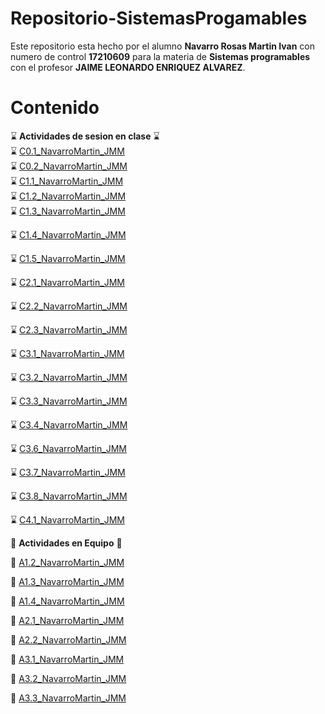 # Repositorio-SistemasProgamables
Este repositorio esta hecho por el alumno **Navarro Rosas Martin Ivan** con numero de control **17210609** para la materia de **Sistemas programables** con el profesor **JAIME LEONARDO ENRIQUEZ ALVAREZ**.

# Contenido 
:hourglass: **Actividades de sesion en clase** :hourglass:  
:hourglass: [C0.1_NavarroMartin_JMM](https://github.com/MartinNavarro17/REPOSITORIO-SISTEMAS-PROGRAMABLES/blob/master/blog/C0.1_NavarroMartin_JMM.md)  
:hourglass: [C0.2_NavarroMartin_JMM](https://github.com/MartinNavarro17/REPOSITORIO-SISTEMAS-PROGRAMABLES/blob/master/blog/C0.2_NavarroMartin_JMM.md)  
:hourglass: [C1.1_NavarroMartin_JMM](https://github.com/MartinNavarro17/REPOSITORIO-SISTEMAS-PROGRAMABLES/blob/master/blog/C1.1_MartinNavarro_JMM.md)  
:hourglass: [C1.2_NavarroMartin_JMM](https://github.com/MartinNavarro17/REPOSITORIO-SISTEMAS-PROGRAMABLES/blob/master/blog/C1.2_NavarroMartin_JMM.md)  
:hourglass: [C1.3_NavarroMartin_JMM](https://github.com/MartinNavarro17/REPOSITORIO-SISTEMAS-PROGRAMABLES/blob/master/blog/C1.3_NavarroMartin_JMM.md) 

:hourglass: [C1.4_NavarroMartin_JMM](https://github.com/MartinNavarro17/REPOSITORIO-SISTEMAS-PROGRAMABLES/blob/master/blog/C1.4_NavarroMartin_JMM.md)

:hourglass: [C1.5_NavarroMartin_JMM](https://github.com/MartinNavarro17/REPOSITORIO-SISTEMAS-PROGRAMABLES/blob/master/blog/C1.5_NavarroMartin_JMM.md) 

:hourglass: [C2.1_NavarroMartin_JMM](https://github.com/MartinNavarro17/REPOSITORIO-SISTEMAS-PROGRAMABLES/blob/master/blog/C2.1_NavarroMartin_JMM.md) 

:hourglass: [C2.2_NavarroMartin_JMM](https://github.com/MartinNavarro17/REPOSITORIO-SISTEMAS-PROGRAMABLES/blob/master/blog/C2.2_NavarroMartin_JMM.md) 

:hourglass: [C2.3_NavarroMartin_JMM](https://github.com/MartinNavarro17/REPOSITORIO-SISTEMAS-PROGRAMABLES/blob/master/blog/C2.3_NavarroMartin_JMM.md)

:hourglass: [C3.1_NavarroMartin_JMM](https://github.com/MartinNavarro17/REPOSITORIO-SISTEMAS-PROGRAMABLES/blob/master/blog/C3.1_MartinNavarro_JMM.md) 

:hourglass: [C3.2_NavarroMartin_JMM](https://github.com/MartinNavarro17/REPOSITORIO-SISTEMAS-PROGRAMABLES/blob/master/blog/C3.2_NavarroMartin_JMM.md)

:hourglass: [C3.3_NavarroMartin_JMM](https://github.com/MartinNavarro17/REPOSITORIO-SISTEMAS-PROGRAMABLES/blob/master/blog/C3.3_NavarroMartin_JMM.md)

:hourglass: [C3.4_NavarroMartin_JMM](https://github.com/MartinNavarro17/REPOSITORIO-SISTEMAS-PROGRAMABLES/blob/master/blog/C3.4_NavarroMartin_JMM.md)

:hourglass: [C3.6_NavarroMartin_JMM](https://github.com/MartinNavarro17/REPOSITORIO-SISTEMAS-PROGRAMABLES/blob/master/blog/C3.6_NavarroMartin_JMM.md)

:hourglass: [C3.7_NavarroMartin_JMM](https://github.com/MartinNavarro17/REPOSITORIO-SISTEMAS-PROGRAMABLES/blob/master/blog/C3.7_NavarroMartin_JMM.md)

:hourglass: [C3.8_NavarroMartin_JMM](https://github.com/MartinNavarro17/REPOSITORIO-SISTEMAS-PROGRAMABLES/blob/master/blog/C3.8_NavarroMartin_JMM.md)

:hourglass: [C4.1_NavarroMartin_JMM](https://github.com/MartinNavarro17/REPOSITORIO-SISTEMAS-PROGRAMABLES/blob/master/blog/C4.1_NavarroMartin_JMM.md)


 
:green_book: **Actividades en Equipo**  :green_book:

:green_book: [A1.2_NavarroMartin_JMM](https://github.com/MartinNavarro17/REPOSITORIO-SISTEMAS-PROGRAMABLES/blob/master/blog/A1.2_NavarroMartin_JMM.md) 

:green_book: [A1.3_NavarroMartin_JMM](https://github.com/MartinNavarro17/REPOSITORIO-SISTEMAS-PROGRAMABLES/blob/master/blog/A1.3_NavarroMartin_JMM.md) 

:green_book: [A1.4_NavarroMartin_JMM](https://github.com/MartinNavarro17/REPOSITORIO-SISTEMAS-PROGRAMABLES/blob/master/blog/A.1.4_NavarroMartin_JMM.md)

:green_book: [A2.1_NavarroMartin_JMM](https://github.com/MartinNavarro17/REPOSITORIO-SISTEMAS-PROGRAMABLES/blob/master/blog/A2.1_NavarroRosas_JMM.md)

:green_book: [A2.2_NavarroMartin_JMM](https://github.com/MartinNavarro17/REPOSITORIO-SISTEMAS-PROGRAMABLES/blob/master/blog/A2.2_NavarroMartin_JMM.md)

:green_book: [A3.1_NavarroMartin_JMM](https://github.com/MartinNavarro17/REPOSITORIO-SISTEMAS-PROGRAMABLES/blob/master/blog/A3.1_NavarroMartin_JMM.md)

:green_book: [A3.2_NavarroMartin_JMM](https://github.com/MartinNavarro17/REPOSITORIO-SISTEMAS-PROGRAMABLES/blob/master/blog/A3.2_NavarroMartin_JMM.md)

:green_book: [A3.3_NavarroMartin_JMM](https://github.com/MartinNavarro17/REPOSITORIO-SISTEMAS-PROGRAMABLES/blob/master/blog/A3.3_NavarroMartin_JMM.md)
